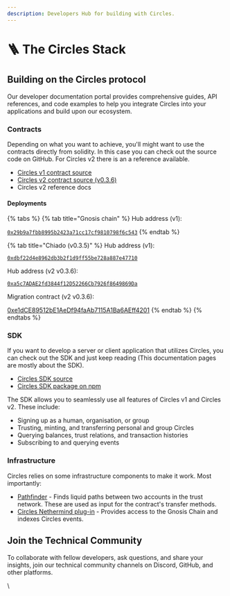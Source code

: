 ```yaml
---
description: Developers Hub for building with Circles.
---
```


# 🪜 The Circles Stack

## Building on the Circles protocol

Our developer documentation portal provides comprehensive guides, API references, and code examples to help you integrate Circles into your applications and build upon our ecosystem.

### Contracts

Depending on what you want to achieve, you'll might want to use the contracts directly from solidity. In this case you can check out the source code on GitHub. For Circles v2 there is an a reference available.

* [Circles v1 contract source](https://github.com/circlesubi/circles-contracts/)&#x20;
* [Circles v2 contract source (v0.3.6)](https://github.com/aboutcircles/circles-contracts-v2/releases/tag/rc-v0.3.6-alpha)
* Circles v2 reference docs

#### Deployments

{% tabs %}
{% tab title="Gnosis chain" %}
Hub address (v1):

[`0x29b9a7fbb8995b2423a71cc17cf9810798f6c543`](https://gnosisscan.io/address/0x29b9a7fbb8995b2423a71cc17cf9810798f6c543)
{% endtab %}

{% tab title="Chiado (v0.3.5)" %}
Hub address (v1):

[`0xdbf22d4e8962db3b2f1d9ff55be728a887e47710`](https://gnosis-chiado.blockscout.com/address/0xdbF22D4e8962Db3b2F1d9Ff55be728A887e47710)

Hub address (v2 v0.3.6):

[`0xa5c7ADAE2fd3844f12D52266Cb7926f8649869Da`](https://gnosis-chiado.blockscout.com/address/0xa5c7ADAE2fd3844f12D52266Cb7926f8649869Da)

Migration contract (v2 v0.3.6):

[0xe1dCE89512bE1AeDf94faAb7115A1Ba6AEff4201](https://gnosis-chiado.blockscout.com/address/0xe1dCE89512bE1AeDf94faAb7115A1Ba6AEff4201)
{% endtab %}
{% endtabs %}

### SDK

If you want to develop a server or client application that utilizes Circles, you can check out the SDK and just keep reading (This documentation pages are mostly about the SDK).

* [Circles SDK source](https://github.com/aboutcircles/circles-sdk)
* [Circles SDK package on npm](https://www.npmjs.com/package/@circles-sdk/sdk)

The SDK allows you to seamlessly use all features of Circles v1 and Circles v2. These include:

* Signing up as a human, organisation, or group
* Trusting, minting, and transferring personal and group Circles
* Querying balances, trust relations, and transaction histories
* Subscribing to and querying events

### Infrastructure

Circles relies on some infrastructure components to make it work. Most importantly:

* [Pathfinder](https://github.com/circlesUBI/pathfinder2) - Finds liquid paths between two accounts in the trust network. These are used as input for the contract's transfer methods.
* [Circles Nethermind plug-in](https://github.com/aboutcircles/circles-nethermind-plugin) - Provides access to the Gnosis Chain and indexes Circles events.

## Join the Technical Community

To collaborate with fellow developers, ask questions, and share your insights, join our technical community channels on Discord, GitHub, and other platforms.

\
